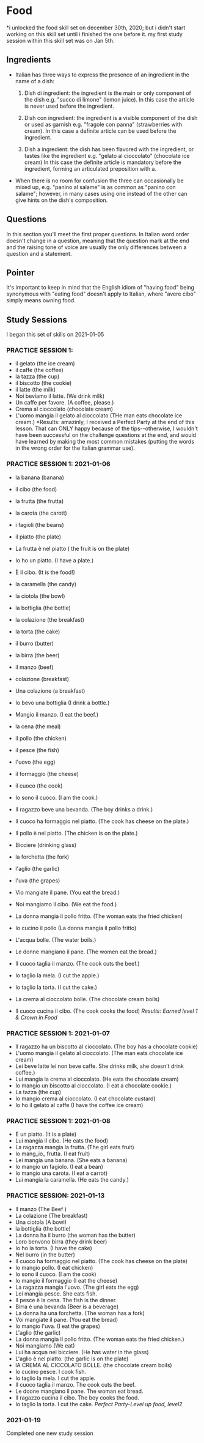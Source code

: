 # Food
*i unlocked the food skill set on december 30th, 2020; but i didn't start working on this skill set until i finished the one before it. my first  study session within this skill set was on Jan 5th. 

## Ingredients
* Italian has three ways to express the presence of an ingredient in the name of a dish:

    1. Dish di ingredient: the ingredient is the main or only component of the dish
    e.g. "succo di limone" (lemon juice). 
    In this case the article is never used before the ingredient.
    
    2. Dish con ingredient: the ingredient is a visible component of the dish or used as garnish
    e.g. "fragole con panna" (strawberries with cream). 
    In this case a definite article can be used before the ingredient.
    
    3. Dish a ingredient: the dish has been flavored with the ingredient, or tastes like the ingredient
    e.g. "gelato al cioccolato" (chocolate ice cream)
    In this case the definite article is mandatory before the ingredient, forming an articulated preposition with a.

* When there is no room for confusion the three can occasionally be mixed up, e.g. "panino al salame" is as common as "panino con salame"; however, in many cases using one instead of the other can give hints on the dish's composition.


## Questions
In this section you'll meet the first proper questions. 
In Italian word order doesn't change in a question, meaning that the question mark at the end 
and the raising tone of voice are usually the only differences between a question and a statement.


## Pointer 
It's important to keep in mind that the English idiom of "having food" 
being synonymous with "eating food" doesn't apply to Italian,
where "avere cibo" simply means owning food.

## Study Sessions 
I began this set of skills on 2021-01-05

### PRACTICE SESSION 1:
* il gelato (the ice cream)
* il caffe (the coffee)
* la tazza (the cup)
* il biscotto (the cookie)
* il latte (the milk)
* Noi beviamo il latte. (We drink milk)
* Un caffe per favore. (A coffee, please.)
* Crema al cioccolato (chocolate cream)
* L'uomo mangia il gelato al cioccolato (THe man eats chocolate ice cream.)
*Results: amazinly, I received a Perfect Party at the end of this lesson.  That can ONLY happy because of the tips--otherwise, I wouldn't have been successful on the challenge questions at the end, and would have learned by making the most common mistakes (putting the words in the wrong order for the Italian grammar use).


### PRACTICE SESSION 1: 2021-01-06
* la banana (banana)
* il cibo (the food)
* la frutta (the frutta)
* la carota (the carott)
* i fagioli (the beans)
* il piatto (the plate)
* La frutta è nel piatto ( the fruit is on the plate)
* Io ho un piatto. (I have a plate.)
* È il cibo. (It is the food!)
* la caramella (the candy)


* la ciotola (the bowl)
* la bottiglia (the bottle)
* la colazione (the breakfast)
* la torta (the cake)
* il burro (butter)
* la birra (the beer)
* il manzo (beef) 
* colazione (breakfast)
* Una colazione (a breakfast)
* Io bevo una bottiglia (I drink a bottle.)
* Mangio il manzo. (I eat the beef.)


* la cena (the meal)
* il pollo (the chicken)
* il pesce (the fish)
* l'uovo (the egg)
* il formaggio (the cheese)
* il cuoco (the cook)
* Io sono il cuoco. (I am the cook.)
* Il ragazzo beve una bevanda. (The boy drinks a drink.)
* Il cuoco ha formaggio nel piatto. (The cook has cheese on the plate.)
* Il pollo è nel piatto. (The chicken is on the plate.)

* Bicciere (drinking glass)
* la forchetta (the fork)
* l'aglio (the garlic)
* l'uva (the grapes)
* Vio mangiate il pane. (You eat the bread.)
* Noi mangiamo il cibo. (We eat the food.) 
* La donna mangia il pollo fritto. (The woman eats the fried chicken)

* Io cucino il pollo (La donna mangia il pollo fritto)
* L'acqua bolle. (The water boils.)
* Le donne mangiano il pane. (The women eat the bread.)
* Il cuoco taglia il manzo. (The cook cuts the beef.)
* Io taglio la mela. (I cut the apple.)
* Io taglio la torta. (I cut the cake.)
* La crema al cioccolato bolle. (The chocolate cream boils)
* Il cuoco cucina il cibo. (The cook cooks the food)
*Results: Earned level 1 & Crown in Food*

### PRACTICE SESSION 1: 2021-01-07
* Il ragazzo ha un biscotto al cioccolato. (The boy has a chocolate cookie)
* L'uomo mangia il gelato al cioccolato. (The man eats chocolate ice cream)
* Lei beve latte lei non beve caffe. She drinks milk, she doesn't drink coffee.)
* Lui mangia la crema al cioccolato. (He eats the chocolate cream)
* Io mangio un biscotto al cioccolato.  (I eat a chocolate cookie.) 
* La tazza (the cup) 
* Io mangio crema al cioccolato. (I eat chocolate custard)
* Io ho il gelato al caffe (I have the coffee ice cream)

### PRACTICE SESSION 1: 2021-01-08
* E un piatto. (It is a plate)
* Lui mangia il cibo. (He eats the food)
* La ragazza mangia la frutta. (The girl eats fruit)
*  Io mang_io_ frutta. (I eat fruit)
* Lei mangia una banana. (She eats a banana)
* Io mangio un fagiolo. (I eat a bean) 
* Io mangio una carota.  (I eat a carrot)
* Lui mangia la caramella.  (He eats the candy.)

### PRACTICE SESSION: 2021-01-13
* Il manzo (The Beef )
* La colazione (The breakfast)
* Una ciotola (A bowl)
* la bottiglia (the bottle) 
*  La donna ha il burro (the woman has the butter)
*  Loro benvono birra (they drink beer)
* Io ho la torta. (I have the cake)
* Nel burro (in the butter)
* Il cuoco ha formaggio nel piatto. (The cook has cheese on the plate)
* Io mangio pollo. (I eat chicken)
* Io sono il cuoco. (I am the cook)
* Io mangio il formaggio (I eat the cheese)
* La ragazza mangia l'uovo. (The girl eats the egg)
* Lei mangia pesce. She eats fish.
* Il pesce è la cena. The fish is the dinner. 
* Birra è una bevanda  (Beer is a beverage) 
* La donna ha una forchetta. (The woman has a fork)
* Voi mangiate il pane. (You eat the bread)
* Io mangio l'uva. (I eat the grapes)
* L'aglio (the garlic)
* La donna mangia il pollo fritto. (The woman eats the fried chicken.)
* Noi mangiamo (We eat)
* Lui ha acqua nel bicciere. (He has water in the glass)
* L'aglio è nel piatto. (the garlic is on the plate)
* lA CREMA AL CICCOLATO BOLLE. (the chocolate cream boils)
* Io cucino pesce. I cook fish.
* Io taglio la mela. I cut the apple. 
* Il cuoco taglia il manzo. The cook cuts the beef. 
* Le doone mangiano il pane. The woman eat bread. 
* Il ragazzo cucina il cibo. The boy cooks the food. 
* Io taglio la torta. I cut the cake. 
*Perfect Party-Level up food, level2*

### 2021-01-19
Completed one new study session<br>
